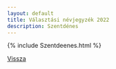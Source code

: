 ```yaml
---
layout: default
title: Választási névjegyzék 2022
description: Szentdénes
---
```


{% include Szentdeenes.html %}

[Vissza](./)